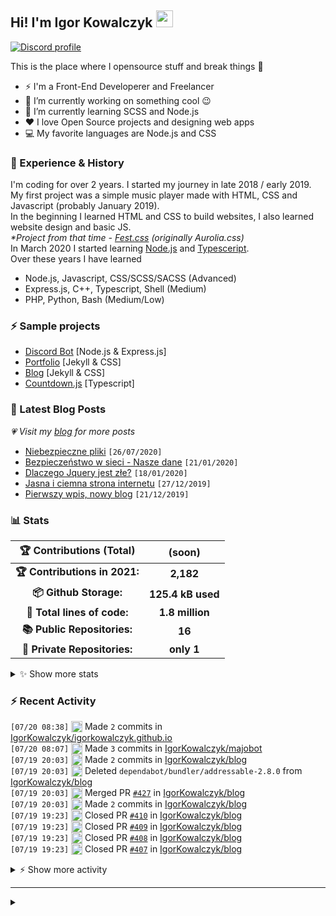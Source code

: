 <!-- ## Hi! I'm Igor Kowalczyk 🖐️ -->
## Hi! I'm Igor Kowalczyk <img src="https://raw.githubusercontent.com/igorkowalczyk/igorkowalczyk/master/src/images/wave.gif" width="27px">

[![Discord profile](https://discord.c99.nl/widget/theme-3/440200028292907048.png)](https://discord.com/users/440200028292907048)

This is the place where I opensource stuff and break things :rofl:

- ⚡  I'm a Front-End Developerer and Freelancer
- 🔭 I’m currently working on something cool :wink:
- 🌱 I’m currently learning SCSS and Node.js
- ❤️ I love Open Source projects and designing web apps
- 💻 My favorite languages are Node.js and CSS

### 💪 Experience & History
I'm coding for over 2 years. I started my journey in late 2018 / early 2019.<br>
My first project was a simple music player made with HTML, CSS and Javascript (probably January 2019).<br>
In the beginning I learned HTML and CSS to build websites, I also learned website design and basic JS.<br>
*\*Project from that time - [Fest.css](https://github.com/igorkowalczyk/fest) (originally Aurolia.css)*<br>
In March 2020 I started learning [Node.js](https://nodejs.org) and [Typesceript](https://www.typescriptlang.org).<br>
Over these years I have learned
 * Node.js, Javascript, CSS/SCSS/SACSS (Advanced)
 * Express.js, C++, Typescript, Shell (Medium)
 * PHP, Python, Bash (Medium/Low)

### ⚡ Sample projects

* [Discord Bot](https://github.com/aurolia-css/majo-rebuild) [Node.js & Express.js]
* [Portfolio](https://igorkowalczyk.github.io) [Jekyll & CSS] 
* [Blog](https://igorkowalczyk.github.io/blog) [Jekyll & CSS] 
* [Countdown.js](https://igorkowalczyk.github.io/countdown) [Typescript] 

### 📕 Latest Blog Posts
*💗 Visit my [blog](https://igorkowalczyk.github.io/blog) for more posts*
<!-- START_SECTION:feed -->
   - [Niebezpieczne pliki](https://igorkowalczyk.github.io/blog/internet/2020/07/27/Niebezpieczne-pliki) `[26/07/2020]`
- [Bezpieczeństwo w sieci - Nasze dane](https://igorkowalczyk.github.io/blog/internet/2020/01/22/Bezpiecze%C5%84stwo-w-sieci-nasze-dane) `[21/01/2020]`
- [Dlaczego Jquery jest złe?](https://igorkowalczyk.github.io/blog/internet/programowanie/javascript/2020/01/19/Dlaczego-Jquery-jest-z%C5%82e) `[18/01/2020]`
- [Jasna i ciemna strona internetu](https://igorkowalczyk.github.io/blog/internet/2019/12/28/Jasna-i-ciemna-strona-internetu) `[27/12/2019]`
- [Pierwszy wpis, nowy blog](https://igorkowalczyk.github.io/blog/offtop/2019/12/22/Pierwszy-wpis,-nowy-blog) `[21/12/2019]`
<!-- Posts last updated on Tue Jul 20 2021 10:51:34 GMT+0000 (Coordinated Universal Time) -->
   <!-- END_SECTION:feed -->

### 📊 Stats

<!--START_SECTION:waka-->
 | 🏆 Contributions (Total) | (soon) |
|:-:|:-:|
| **🏆 Contributions in 2021:** | **2,182**|
| **📦 Github Storage:** | **125.4 kB used**|
| **📝 Total lines of code:** | **1.8 million**|
| **📚 Public Repositories:** | **16** |
| **🔑 Private Repositories:** | **only 1** |
<details><summary>✨ Show more stats</summary>

#### 🌞 I work most during day 

```text
🌞 Morning    226 commits    ████░░░░░░░░░░░░░░░░░░░░░   18.52% 
🌆 Daytime    556 commits    ███████████░░░░░░░░░░░░░░   45.57% 
🌃 Evening    428 commits    ████████░░░░░░░░░░░░░░░░░   35.08% 
🌙 Night      10 commits     ░░░░░░░░░░░░░░░░░░░░░░░░░   0.82%
```
#### 📅 I'm most productive on Tuesday 

```text
Monday       152 commits    ███░░░░░░░░░░░░░░░░░░░░░░   12.46% 
Tuesday      250 commits    █████░░░░░░░░░░░░░░░░░░░░   20.49% 
Wednesday    209 commits    ████░░░░░░░░░░░░░░░░░░░░░   17.13% 
Thursday     133 commits    ██░░░░░░░░░░░░░░░░░░░░░░░   10.9% 
Friday       165 commits    ███░░░░░░░░░░░░░░░░░░░░░░   13.52% 
Saturday     162 commits    ███░░░░░░░░░░░░░░░░░░░░░░   13.28% 
Sunday       149 commits    ███░░░░░░░░░░░░░░░░░░░░░░   12.21%
```


#### 📊 Weekly work stats 

```text
💬 Programming Languages: 
SCSS                     2 hrs 34 mins       ███████░░░░░░░░░░░░░░░░░░   28.31% 
JavaScript               1 hr 59 mins        █████░░░░░░░░░░░░░░░░░░░░   21.98% 
YAML                     1 hr 26 mins        ████░░░░░░░░░░░░░░░░░░░░░   15.81% 
EJS                      58 mins             ██░░░░░░░░░░░░░░░░░░░░░░░   10.63% 
JSON                     49 mins             ██░░░░░░░░░░░░░░░░░░░░░░░   9.0%

💻 Operating System: 
Linux                    8 hrs 9 mins        ██████████████████████░░░   89.71% 
Windows                  56 mins             ██░░░░░░░░░░░░░░░░░░░░░░░   10.29%
```

</details>

<!-- Wakatime stats generated at 2021-07-20 10:41:09.509662 -->
<!--END_SECTION:waka-->

### :zap: Recent Activity
<!--START_SECTION:activity-->
`[07/20 08:38]` <a href="https://github.com/igorkowalczyk" title="📝"><img alt="📝" src="https://github.com/igorkowalczykbot/github-activity/raw/master/icons/commit.png" align="top" height="18"></a> Made `2` commits in [IgorKowalczyk/igorkowalczyk.github.io](https://github.com/IgorKowalczyk/igorkowalczyk.github.io)  
`[07/20 08:07]` <a href="https://github.com/igorkowalczyk" title="📝"><img alt="📝" src="https://github.com/igorkowalczykbot/github-activity/raw/master/icons/commit.png" align="top" height="18"></a> Made `3` commits in [IgorKowalczyk/majobot](https://github.com/IgorKowalczyk/majobot)  
`[07/19 20:03]` <a href="https://github.com/igorkowalczyk" title="📝"><img alt="📝" src="https://github.com/igorkowalczykbot/github-activity/raw/master/icons/commit.png" align="top" height="18"></a> Made `2` commits in [IgorKowalczyk/blog](https://github.com/IgorKowalczyk/blog)  
`[07/19 20:03]` <a href="https://github.com/igorkowalczyk" title="❌"><img alt="❌" src="https://github.com/igorkowalczykbot/github-activity/raw/master/icons/delete.png" align="top" height="18"></a> Deleted `dependabot/bundler/addressable-2.8.0` from [IgorKowalczyk/blog](https://github.com/IgorKowalczyk/blog)  
`[07/19 20:03]` <a href="https://github.com/igorkowalczyk" title="🎉"><img alt="🎉" src="https://github.com/igorkowalczykbot/github-activity/raw/master/icons/merge.png" align="top" height="18"></a> Merged PR [`#427`](https://github.com//IgorKowalczyk/blog/pull/427 'Bump addressable from 2.7.0 to 2.8.0') in [IgorKowalczyk/blog](https://github.com/IgorKowalczyk/blog)  
`[07/19 20:03]` <a href="https://github.com/igorkowalczyk" title="📝"><img alt="📝" src="https://github.com/igorkowalczykbot/github-activity/raw/master/icons/commit.png" align="top" height="18"></a> Made `2` commits in [IgorKowalczyk/blog](https://github.com/IgorKowalczyk/blog)  
`[07/19 19:23]` <a href="https://github.com/igorkowalczyk" title="❌"><img alt="❌" src="https://github.com/igorkowalczykbot/github-activity/raw/master/icons/pr-close.png" align="top" height="18"></a> Closed PR [`#410`](https://github.com//IgorKowalczyk/blog/pull/410 'New comment by Zaimskasp') in [IgorKowalczyk/blog](https://github.com/IgorKowalczyk/blog)  
`[07/19 19:23]` <a href="https://github.com/igorkowalczyk" title="❌"><img alt="❌" src="https://github.com/igorkowalczykbot/github-activity/raw/master/icons/pr-close.png" align="top" height="18"></a> Closed PR [`#409`](https://github.com//IgorKowalczyk/blog/pull/409 'New comment by smartcob') in [IgorKowalczyk/blog](https://github.com/IgorKowalczyk/blog)  
`[07/19 19:23]` <a href="https://github.com/igorkowalczyk" title="❌"><img alt="❌" src="https://github.com/igorkowalczykbot/github-activity/raw/master/icons/pr-close.png" align="top" height="18"></a> Closed PR [`#408`](https://github.com//IgorKowalczyk/blog/pull/408 'New comment by Топы') in [IgorKowalczyk/blog](https://github.com/IgorKowalczyk/blog)  
`[07/19 19:23]` <a href="https://github.com/igorkowalczyk" title="❌"><img alt="❌" src="https://github.com/igorkowalczykbot/github-activity/raw/master/icons/pr-close.png" align="top" height="18"></a> Closed PR [`#407`](https://github.com//IgorKowalczyk/blog/pull/407 'New comment by Юбка') in [IgorKowalczyk/blog](https://github.com/IgorKowalczyk/blog)  

<details><summary>⚡ Show more activity</summary>

`[07/19 19:23]` <a href="https://github.com/igorkowalczyk" title="❌"><img alt="❌" src="https://github.com/igorkowalczykbot/github-activity/raw/master/icons/pr-close.png" align="top" height="18"></a> Closed PR [`#402`](https://github.com//IgorKowalczyk/blog/pull/402 'New comment by casino-x') in [IgorKowalczyk/blog](https://github.com/IgorKowalczyk/blog)  
`[07/19 19:23]` <a href="https://github.com/igorkowalczyk" title="❌"><img alt="❌" src="https://github.com/igorkowalczykbot/github-activity/raw/master/icons/pr-close.png" align="top" height="18"></a> Closed PR [`#406`](https://github.com//IgorKowalczyk/blog/pull/406 'New comment by TerryMet') in [IgorKowalczyk/blog](https://github.com/IgorKowalczyk/blog)  
`[07/19 19:23]` <a href="https://github.com/igorkowalczyk" title="❌"><img alt="❌" src="https://github.com/igorkowalczykbot/github-activity/raw/master/icons/pr-close.png" align="top" height="18"></a> Closed PR [`#405`](https://github.com//IgorKowalczyk/blog/pull/405 'New comment by Франшиза') in [IgorKowalczyk/blog](https://github.com/IgorKowalczyk/blog)  
`[07/19 19:23]` <a href="https://github.com/igorkowalczyk" title="❌"><img alt="❌" src="https://github.com/igorkowalczykbot/github-activity/raw/master/icons/pr-close.png" align="top" height="18"></a> Closed PR [`#404`](https://github.com//IgorKowalczyk/blog/pull/404 'New comment by forexinvestLog') in [IgorKowalczyk/blog](https://github.com/IgorKowalczyk/blog)  
`[07/19 19:23]` <a href="https://github.com/igorkowalczyk" title="❌"><img alt="❌" src="https://github.com/igorkowalczykbot/github-activity/raw/master/icons/pr-close.png" align="top" height="18"></a> Closed PR [`#403`](https://github.com//IgorKowalczyk/blog/pull/403 'New comment by CasinoX') in [IgorKowalczyk/blog](https://github.com/IgorKowalczyk/blog)  
`[07/19 19:23]` <a href="https://github.com/igorkowalczyk" title="❌"><img alt="❌" src="https://github.com/igorkowalczykbot/github-activity/raw/master/icons/pr-close.png" align="top" height="18"></a> Closed PR [`#401`](https://github.com//IgorKowalczyk/blog/pull/401 'New comment by Парикхмахер_Hah') in [IgorKowalczyk/blog](https://github.com/IgorKowalczyk/blog)  
`[07/19 19:23]` <a href="https://github.com/igorkowalczyk" title="❌"><img alt="❌" src="https://github.com/igorkowalczykbot/github-activity/raw/master/icons/pr-close.png" align="top" height="18"></a> Closed PR [`#400`](https://github.com//IgorKowalczyk/blog/pull/400 'New comment by RobertFaink') in [IgorKowalczyk/blog](https://github.com/IgorKowalczyk/blog)  
`[07/19 19:23]` <a href="https://github.com/igorkowalczyk" title="❌"><img alt="❌" src="https://github.com/igorkowalczykbot/github-activity/raw/master/icons/pr-close.png" align="top" height="18"></a> Closed PR [`#399`](https://github.com//IgorKowalczyk/blog/pull/399 'New comment by 1xbet_Poinc') in [IgorKowalczyk/blog](https://github.com/IgorKowalczyk/blog)  
`[07/19 19:23]` <a href="https://github.com/igorkowalczyk" title="❌"><img alt="❌" src="https://github.com/igorkowalczykbot/github-activity/raw/master/icons/pr-close.png" align="top" height="18"></a> Closed PR [`#397`](https://github.com//IgorKowalczyk/blog/pull/397 'New comment by 1xbet1x_Vak') in [IgorKowalczyk/blog](https://github.com/IgorKowalczyk/blog)  
`[07/19 19:23]` <a href="https://github.com/igorkowalczyk" title="❌"><img alt="❌" src="https://github.com/igorkowalczykbot/github-activity/raw/master/icons/pr-close.png" align="top" height="18"></a> Closed PR [`#398`](https://github.com//IgorKowalczyk/blog/pull/398 'New comment by 1xbet_Zooli') in [IgorKowalczyk/blog](https://github.com/IgorKowalczyk/blog)  
`[07/19 19:23]` <a href="https://github.com/igorkowalczyk" title="❌"><img alt="❌" src="https://github.com/igorkowalczykbot/github-activity/raw/master/icons/pr-close.png" align="top" height="18"></a> Closed PR [`#396`](https://github.com//IgorKowalczyk/blog/pull/396 'New comment by 1xbet1xmer') in [IgorKowalczyk/blog](https://github.com/IgorKowalczyk/blog)  
`[07/19 19:23]` <a href="https://github.com/igorkowalczyk" title="❌"><img alt="❌" src="https://github.com/igorkowalczykbot/github-activity/raw/master/icons/pr-close.png" align="top" height="18"></a> Closed PR [`#395`](https://github.com//IgorKowalczyk/blog/pull/395 'New comment by 1win') in [IgorKowalczyk/blog](https://github.com/IgorKowalczyk/blog)  
`[07/19 19:22]` <a href="https://github.com/igorkowalczyk" title="❌"><img alt="❌" src="https://github.com/igorkowalczykbot/github-activity/raw/master/icons/pr-close.png" align="top" height="18"></a> Closed PR [`#436`](https://github.com//IgorKowalczyk/blog/pull/436 'New comment by 1Win_glast') in [IgorKowalczyk/blog](https://github.com/IgorKowalczyk/blog)  
`[07/19 19:22]` <a href="https://github.com/igorkowalczyk" title="❌"><img alt="❌" src="https://github.com/igorkowalczykbot/github-activity/raw/master/icons/pr-close.png" align="top" height="18"></a> Closed PR [`#435`](https://github.com//IgorKowalczyk/blog/pull/435 'New comment by 1win') in [IgorKowalczyk/blog](https://github.com/IgorKowalczyk/blog)  
`[07/19 19:22]` <a href="https://github.com/igorkowalczyk" title="❌"><img alt="❌" src="https://github.com/igorkowalczykbot/github-activity/raw/master/icons/pr-close.png" align="top" height="18"></a> Closed PR [`#434`](https://github.com//IgorKowalczyk/blog/pull/434 'New comment by top-kreditka.ru') in [IgorKowalczyk/blog](https://github.com/IgorKowalczyk/blog)  
`[07/19 19:22]` <a href="https://github.com/igorkowalczyk" title="❌"><img alt="❌" src="https://github.com/igorkowalczykbot/github-activity/raw/master/icons/pr-close.png" align="top" height="18"></a> Closed PR [`#433`](https://github.com//IgorKowalczyk/blog/pull/433 'New comment by Франшиза') in [IgorKowalczyk/blog](https://github.com/IgorKowalczyk/blog)  
`[07/19 19:22]` <a href="https://github.com/igorkowalczyk" title="❌"><img alt="❌" src="https://github.com/igorkowalczykbot/github-activity/raw/master/icons/pr-close.png" align="top" height="18"></a> Closed PR [`#432`](https://github.com//IgorKowalczyk/blog/pull/432 'New comment by forexinvestLog') in [IgorKowalczyk/blog](https://github.com/IgorKowalczyk/blog)  
`[07/19 19:22]` <a href="https://github.com/igorkowalczyk" title="❌"><img alt="❌" src="https://github.com/igorkowalczykbot/github-activity/raw/master/icons/pr-close.png" align="top" height="18"></a> Closed PR [`#431`](https://github.com//IgorKowalczyk/blog/pull/431 'New comment by CasinoX') in [IgorKowalczyk/blog](https://github.com/IgorKowalczyk/blog)  
`[07/19 19:22]` <a href="https://github.com/igorkowalczyk" title="❌"><img alt="❌" src="https://github.com/igorkowalczykbot/github-activity/raw/master/icons/pr-close.png" align="top" height="18"></a> Closed PR [`#430`](https://github.com//IgorKowalczyk/blog/pull/430 'New comment by casino-x') in [IgorKowalczyk/blog](https://github.com/IgorKowalczyk/blog)  
`[07/19 19:22]` <a href="https://github.com/igorkowalczyk" title="❌"><img alt="❌" src="https://github.com/igorkowalczykbot/github-activity/raw/master/icons/pr-close.png" align="top" height="18"></a> Closed PR [`#429`](https://github.com//IgorKowalczyk/blog/pull/429 'New comment by casinoapksJak') in [IgorKowalczyk/blog](https://github.com/IgorKowalczyk/blog)  
`[07/19 19:22]` <a href="https://github.com/igorkowalczyk" title="❌"><img alt="❌" src="https://github.com/igorkowalczykbot/github-activity/raw/master/icons/pr-close.png" align="top" height="18"></a> Closed PR [`#428`](https://github.com//IgorKowalczyk/blog/pull/428 'New comment by Парикхмахер_Hah') in [IgorKowalczyk/blog](https://github.com/IgorKowalczyk/blog)  
`[07/19 19:22]` <a href="https://github.com/igorkowalczyk" title="❌"><img alt="❌" src="https://github.com/igorkowalczykbot/github-activity/raw/master/icons/pr-close.png" align="top" height="18"></a> Closed PR [`#426`](https://github.com//IgorKowalczyk/blog/pull/426 'New comment by RobertFaink') in [IgorKowalczyk/blog](https://github.com/IgorKowalczyk/blog)  
`[07/19 19:22]` <a href="https://github.com/igorkowalczyk" title="❌"><img alt="❌" src="https://github.com/igorkowalczykbot/github-activity/raw/master/icons/pr-close.png" align="top" height="18"></a> Closed PR [`#425`](https://github.com//IgorKowalczyk/blog/pull/425 'New comment by 1xcasinoapofe') in [IgorKowalczyk/blog](https://github.com/IgorKowalczyk/blog)  
`[07/19 19:22]` <a href="https://github.com/igorkowalczyk" title="❌"><img alt="❌" src="https://github.com/igorkowalczykbot/github-activity/raw/master/icons/pr-close.png" align="top" height="18"></a> Closed PR [`#424`](https://github.com//IgorKowalczyk/blog/pull/424 'New comment by 1xbet_Poinc') in [IgorKowalczyk/blog](https://github.com/IgorKowalczyk/blog)  
`[07/19 19:22]` <a href="https://github.com/igorkowalczyk" title="❌"><img alt="❌" src="https://github.com/igorkowalczykbot/github-activity/raw/master/icons/pr-close.png" align="top" height="18"></a> Closed PR [`#423`](https://github.com//IgorKowalczyk/blog/pull/423 'New comment by 1xbet_Zooli') in [IgorKowalczyk/blog](https://github.com/IgorKowalczyk/blog)  
`[07/19 19:22]` <a href="https://github.com/igorkowalczyk" title="❌"><img alt="❌" src="https://github.com/igorkowalczykbot/github-activity/raw/master/icons/pr-close.png" align="top" height="18"></a> Closed PR [`#422`](https://github.com//IgorKowalczyk/blog/pull/422 'New comment by 1xbet1x_Vak') in [IgorKowalczyk/blog](https://github.com/IgorKowalczyk/blog)  
`[07/19 19:22]` <a href="https://github.com/igorkowalczyk" title="❌"><img alt="❌" src="https://github.com/igorkowalczykbot/github-activity/raw/master/icons/pr-close.png" align="top" height="18"></a> Closed PR [`#421`](https://github.com//IgorKowalczyk/blog/pull/421 'New comment by 1xbet1xmer') in [IgorKowalczyk/blog](https://github.com/IgorKowalczyk/blog)  
`[07/19 19:22]` <a href="https://github.com/igorkowalczyk" title="❌"><img alt="❌" src="https://github.com/igorkowalczykbot/github-activity/raw/master/icons/pr-close.png" align="top" height="18"></a> Closed PR [`#420`](https://github.com//IgorKowalczyk/blog/pull/420 'New comment by 1Win_glast') in [IgorKowalczyk/blog](https://github.com/IgorKowalczyk/blog)  
`[07/19 19:22]` <a href="https://github.com/igorkowalczyk" title="❌"><img alt="❌" src="https://github.com/igorkowalczykbot/github-activity/raw/master/icons/pr-close.png" align="top" height="18"></a> Closed PR [`#419`](https://github.com//IgorKowalczyk/blog/pull/419 'New comment by 1win') in [IgorKowalczyk/blog](https://github.com/IgorKowalczyk/blog)  
`[07/19 19:22]` <a href="https://github.com/igorkowalczyk" title="❌"><img alt="❌" src="https://github.com/igorkowalczykbot/github-activity/raw/master/icons/pr-close.png" align="top" height="18"></a> Closed PR [`#418`](https://github.com//IgorKowalczyk/blog/pull/418 'New comment by binance_liche') in [IgorKowalczyk/blog](https://github.com/IgorKowalczyk/blog)  
`[07/19 19:22]` <a href="https://github.com/igorkowalczyk" title="❌"><img alt="❌" src="https://github.com/igorkowalczykbot/github-activity/raw/master/icons/pr-close.png" align="top" height="18"></a> Closed PR [`#417`](https://github.com//IgorKowalczyk/blog/pull/417 'New comment by 1win_Bow') in [IgorKowalczyk/blog](https://github.com/IgorKowalczyk/blog)  
`[07/19 19:22]` <a href="https://github.com/igorkowalczyk" title="❌"><img alt="❌" src="https://github.com/igorkowalczykbot/github-activity/raw/master/icons/pr-close.png" align="top" height="18"></a> Closed PR [`#416`](https://github.com//IgorKowalczyk/blog/pull/416 'New comment by Davidvenry') in [IgorKowalczyk/blog](https://github.com/IgorKowalczyk/blog)  
`[07/19 19:22]` <a href="https://github.com/igorkowalczyk" title="❌"><img alt="❌" src="https://github.com/igorkowalczykbot/github-activity/raw/master/icons/pr-close.png" align="top" height="18"></a> Closed PR [`#415`](https://github.com//IgorKowalczyk/blog/pull/415 'New comment by Кредитная_картаsoari') in [IgorKowalczyk/blog](https://github.com/IgorKowalczyk/blog)  
`[07/19 19:22]` <a href="https://github.com/igorkowalczyk" title="❌"><img alt="❌" src="https://github.com/igorkowalczykbot/github-activity/raw/master/icons/pr-close.png" align="top" height="18"></a> Closed PR [`#414`](https://github.com//IgorKowalczyk/blog/pull/414 'New comment by 1xslot_Bom') in [IgorKowalczyk/blog](https://github.com/IgorKowalczyk/blog)  
`[07/19 19:22]` <a href="https://github.com/igorkowalczyk" title="❌"><img alt="❌" src="https://github.com/igorkowalczykbot/github-activity/raw/master/icons/pr-close.png" align="top" height="18"></a> Closed PR [`#413`](https://github.com//IgorKowalczyk/blog/pull/413 'New comment by Stephenlig') in [IgorKowalczyk/blog](https://github.com/IgorKowalczyk/blog)  
`[07/19 19:22]` <a href="https://github.com/igorkowalczyk" title="❌"><img alt="❌" src="https://github.com/igorkowalczykbot/github-activity/raw/master/icons/pr-close.png" align="top" height="18"></a> Closed PR [`#412`](https://github.com//IgorKowalczyk/blog/pull/412 'New comment by vavadaamawn') in [IgorKowalczyk/blog](https://github.com/IgorKowalczyk/blog)  
`[07/19 19:22]` <a href="https://github.com/igorkowalczyk" title="❌"><img alt="❌" src="https://github.com/igorkowalczykbot/github-activity/raw/master/icons/pr-close.png" align="top" height="18"></a> Closed PR [`#411`](https://github.com//IgorKowalczyk/blog/pull/411 'New comment by 1хслот_Lek') in [IgorKowalczyk/blog](https://github.com/IgorKowalczyk/blog)  
`[07/19 19:19]` <a href="https://github.com/igorkowalczyk" title="📝"><img alt="📝" src="https://github.com/igorkowalczykbot/github-activity/raw/master/icons/commit.png" align="top" height="18"></a> Made `2` commits in [IgorKowalczyk/igorkowalczyk.github.io](https://github.com/IgorKowalczyk/igorkowalczyk.github.io)  
`[07/19 12:02]` <a href="https://github.com/igorkowalczyk" title="📝"><img alt="📝" src="https://github.com/igorkowalczykbot/github-activity/raw/master/icons/commit.png" align="top" height="18"></a> Made `1` commit in [IgorKowalczyk/igorkowalczyk.github.io](https://github.com/IgorKowalczyk/igorkowalczyk.github.io)  
`[07/19 10:00]` <a href="https://github.com/igorkowalczyk" title="🏷"><img alt="🏷" src="https://github.com/igorkowalczykbot/github-activity/raw/master/icons/release.png" align="top" height="18"></a> Released [`v0.0.4`](https://github.com/IgorKowalczyk/igorkowalczyk.github.io/releases/tag/v0.0.4) in [IgorKowalczyk/igorkowalczyk.github.io](https://github.com/IgorKowalczyk/igorkowalczyk.github.io)  
`[07/19 09:58]` <a href="https://github.com/igorkowalczyk" title="📝"><img alt="📝" src="https://github.com/igorkowalczykbot/github-activity/raw/master/icons/commit.png" align="top" height="18"></a> Made `3` commits in [IgorKowalczyk/igorkowalczyk.github.io](https://github.com/IgorKowalczyk/igorkowalczyk.github.io)  
`[07/19 09:39]` <a href="https://github.com/igorkowalczyk" title="📝"><img alt="📝" src="https://github.com/igorkowalczykbot/github-activity/raw/master/icons/commit.png" align="top" height="18"></a> Made `3` commits in [IgorKowalczyk/igorkowalczyk.github.io](https://github.com/IgorKowalczyk/igorkowalczyk.github.io)  
`[07/18 13:13]` <a href="https://github.com/igorkowalczyk" title="📝"><img alt="📝" src="https://github.com/igorkowalczykbot/github-activity/raw/master/icons/commit.png" align="top" height="18"></a> Made `1` commit in [IgorKowalczyk/igorkowalczyk.github.io](https://github.com/IgorKowalczyk/igorkowalczyk.github.io)  
`[07/18 12:42]` <a href="https://github.com/igorkowalczyk" title="📝"><img alt="📝" src="https://github.com/igorkowalczykbot/github-activity/raw/master/icons/commit.png" align="top" height="18"></a> Made `1` commit in [IgorKowalczyk/igorkowalczyk.github.io](https://github.com/IgorKowalczyk/igorkowalczyk.github.io)  
`[07/18 12:36]` <a href="https://github.com/igorkowalczyk" title="📝"><img alt="📝" src="https://github.com/igorkowalczykbot/github-activity/raw/master/icons/commit.png" align="top" height="18"></a> Made `10` commits in [IgorKowalczyk/igorkowalczyk.github.io](https://github.com/IgorKowalczyk/igorkowalczyk.github.io)  
`[07/18 11:11]` <a href="https://github.com/igorkowalczyk" title="📝"><img alt="📝" src="https://github.com/igorkowalczykbot/github-activity/raw/master/icons/commit.png" align="top" height="18"></a> Made `2` commits in [IgorKowalczyk/igorkowalczyk.github.io](https://github.com/IgorKowalczyk/igorkowalczyk.github.io)  
`[07/18 10:17]` <a href="https://github.com/igorkowalczyk" title="📝"><img alt="📝" src="https://github.com/igorkowalczykbot/github-activity/raw/master/icons/commit.png" align="top" height="18"></a> Made `1` commit in [IgorKowalczyk/igorkowalczyk.github.io](https://github.com/IgorKowalczyk/igorkowalczyk.github.io)  
`[07/18 09:26]` <a href="https://github.com/igorkowalczyk" title="📝"><img alt="📝" src="https://github.com/igorkowalczykbot/github-activity/raw/master/icons/commit.png" align="top" height="18"></a> Made `3` commits in [IgorKowalczyk/igorkowalczyk.github.io](https://github.com/IgorKowalczyk/igorkowalczyk.github.io)  

</details>
<!--END_SECTION:activity-->

---

<details>
 <summary> </summary>
 <h5>The cake is a lie 🍰❤️</h5>
 <a href="https://igorkowalczyk.github.io"><img src="https://komarev.com/ghpvc/?username=igorkowalczyk&style=flat-square&color=333333&label=Github+profile+views" alt="Github profile views"></a>
</details>